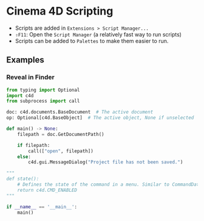 # Cinema 4D Scripting

- Scripts are added in `Extensions > Script Manager...`
- `⇧F11`: Open the `Script Manager` (a relatively fast way to run scripts)
- Scripts can be added to `Palettes` to make them easier to run.

## Examples

### Reveal in Finder

``` python
from typing import Optional
import c4d
from subprocess import call

doc: c4d.documents.BaseDocument  # The active document
op: Optional[c4d.BaseObject]  # The active object, None if unselected

def main() -> None:
    filepath = doc.GetDocumentPath()

    if filepath:
        call(["open", filepath])
    else:
        c4d.gui.MessageDialog("Project file has not been saved.")

"""
def state():
    # Defines the state of the command in a menu. Similar to CommandData.GetState.
    return c4d.CMD_ENABLED
"""

if __name__ == '__main__':
    main()
```
